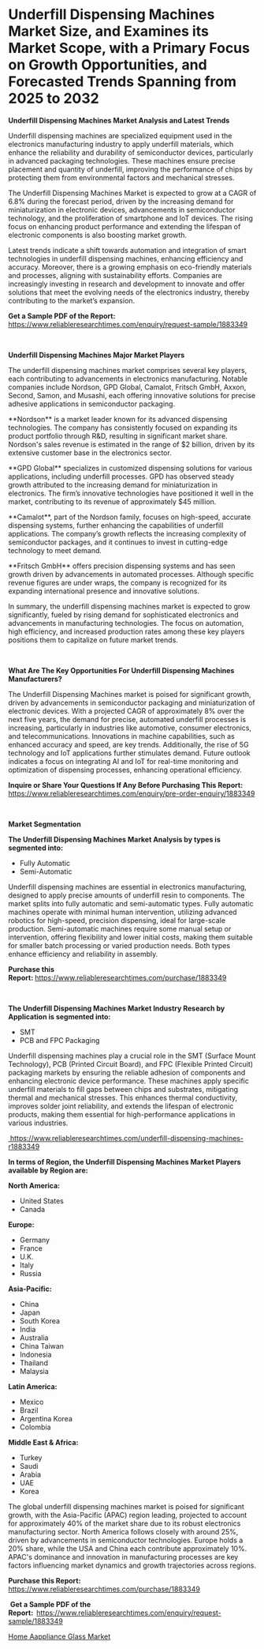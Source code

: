 <p><h1>Underfill Dispensing Machines Market Size, and Examines its Market Scope, with a Primary Focus on Growth Opportunities, and Forecasted Trends Spanning from 2025 to 2032</h1></p><p><strong>Underfill Dispensing Machines Market Analysis and Latest Trends</strong></p>
<p><p>Underfill dispensing machines are specialized equipment used in the electronics manufacturing industry to apply underfill materials, which enhance the reliability and durability of semiconductor devices, particularly in advanced packaging technologies. These machines ensure precise placement and quantity of underfill, improving the performance of chips by protecting them from environmental factors and mechanical stresses.</p><p>The Underfill Dispensing Machines Market is expected to grow at a CAGR of 6.8% during the forecast period, driven by the increasing demand for miniaturization in electronic devices, advancements in semiconductor technology, and the proliferation of smartphone and IoT devices. The rising focus on enhancing product performance and extending the lifespan of electronic components is also boosting market growth. </p><p>Latest trends indicate a shift towards automation and integration of smart technologies in underfill dispensing machines, enhancing efficiency and accuracy. Moreover, there is a growing emphasis on eco-friendly materials and processes, aligning with sustainability efforts. Companies are increasingly investing in research and development to innovate and offer solutions that meet the evolving needs of the electronics industry, thereby contributing to the market’s expansion.</p></p>
<p><strong>Get a Sample PDF of the Report:&nbsp;</strong> <a href="https://www.reliableresearchtimes.com/enquiry/request-sample/1883349?utm_campaign=2207&utm_medium=2&utm_source=Github&utm_content=ia&utm_term=01032025&utm_id=underfill-dispensing-machines">https://www.reliableresearchtimes.com/enquiry/request-sample/1883349</a></p>
<p>&nbsp;</p>
<p><strong>Underfill Dispensing Machines Major Market Players</strong></p>
<p><p>The underfill dispensing machines market comprises several key players, each contributing to advancements in electronics manufacturing. Notable companies include Nordson, GPD Global, Camalot, Fritsch GmbH, Axxon, Second, Samon, and Musashi, each offering innovative solutions for precise adhesive applications in semiconductor packaging.</p><p>**Nordson** is a market leader known for its advanced dispensing technologies. The company has consistently focused on expanding its product portfolio through R&D, resulting in significant market share. Nordson's sales revenue is estimated in the range of $2 billion, driven by its extensive customer base in the electronics sector.</p><p>**GPD Global** specializes in customized dispensing solutions for various applications, including underfill processes. GPD has observed steady growth attributed to the increasing demand for miniaturization in electronics. The firm’s innovative technologies have positioned it well in the market, contributing to its revenue of approximately $45 million.</p><p>**Camalot**, part of the Nordson family, focuses on high-speed, accurate dispensing systems, further enhancing the capabilities of underfill applications. The company’s growth reflects the increasing complexity of semiconductor packages, and it continues to invest in cutting-edge technology to meet demand.</p><p>**Fritsch GmbH** offers precision dispensing systems and has seen growth driven by advancements in automated processes. Although specific revenue figures are under wraps, the company is recognized for its expanding international presence and innovative solutions.</p><p>In summary, the underfill dispensing machines market is expected to grow significantly, fueled by rising demand for sophisticated electronics and advancements in manufacturing technologies. The focus on automation, high efficiency, and increased production rates among these key players positions them to capitalize on future market trends.</p></p>
<p>&nbsp;</p>
<p><strong>What Are The Key Opportunities For Underfill Dispensing Machines Manufacturers?</strong></p>
<p><p>The Underfill Dispensing Machines market is poised for significant growth, driven by advancements in semiconductor packaging and miniaturization of electronic devices. With a projected CAGR of approximately 8% over the next five years, the demand for precise, automated underfill processes is increasing, particularly in industries like automotive, consumer electronics, and telecommunications. Innovations in machine capabilities, such as enhanced accuracy and speed, are key trends. Additionally, the rise of 5G technology and IoT applications further stimulates demand. Future outlook indicates a focus on integrating AI and IoT for real-time monitoring and optimization of dispensing processes, enhancing operational efficiency.</p></p>
<p><strong>Inquire or Share Your Questions If Any Before Purchasing This Report:</strong> <a href="https://www.reliableresearchtimes.com/enquiry/pre-order-enquiry/1883349?utm_campaign=2207&utm_medium=2&utm_source=Github&utm_content=ia&utm_term=01032025&utm_id=underfill-dispensing-machines">https://www.reliableresearchtimes.com/enquiry/pre-order-enquiry/1883349</a></p>
<p>&nbsp;</p>
<p><strong>Market Segmentation</strong></p>
<p><strong>The Underfill Dispensing Machines Market Analysis by types is segmented into:</strong></p>
<p><ul><li>Fully Automatic</li><li>Semi-Automatic</li></ul></p>
<p><p>Underfill dispensing machines are essential in electronics manufacturing, designed to apply precise amounts of underfill resin to components. The market splits into fully automatic and semi-automatic types. Fully automatic machines operate with minimal human intervention, utilizing advanced robotics for high-speed, precision dispensing, ideal for large-scale production. Semi-automatic machines require some manual setup or intervention, offering flexibility and lower initial costs, making them suitable for smaller batch processing or varied production needs. Both types enhance efficiency and reliability in assembly.</p></p>
<p><strong>Purchase this Report:&nbsp;</strong><a href="https://www.reliableresearchtimes.com/purchase/1883349?utm_campaign=2207&utm_medium=2&utm_source=Github&utm_content=ia&utm_term=01032025&utm_id=underfill-dispensing-machines">https://www.reliableresearchtimes.com/purchase/1883349</a></p>
<p>&nbsp;</p>
<p><strong>The Underfill Dispensing Machines Market Industry Research by Application is segmented into:</strong></p>
<p><ul><li>SMT</li><li>PCB and FPC Packaging</li></ul></p>
<p><p>Underfill dispensing machines play a crucial role in the SMT (Surface Mount Technology), PCB (Printed Circuit Board), and FPC (Flexible Printed Circuit) packaging markets by ensuring the reliable adhesion of components and enhancing electronic device performance. These machines apply specific underfill materials to fill gaps between chips and substrates, mitigating thermal and mechanical stresses. This enhances thermal conductivity, improves solder joint reliability, and extends the lifespan of electronic products, making them essential for high-performance applications in various industries.</p></p>
<p><a href="https://www.reliableresearchtimes.com/underfill-dispensing-machines-r1883349?utm_campaign=2207&utm_medium=2&utm_source=Github&utm_content=ia&utm_term=01032025&utm_id=underfill-dispensing-machines">&nbsp;https://www.reliableresearchtimes.com/underfill-dispensing-machines-r1883349</a></p>
<p><strong>In terms of Region, the Underfill Dispensing Machines Market Players available by Region are:</strong></p>
<p>
    <p> <strong> North America: </strong>
        <ul>
            <li>United States</li>
            <li>Canada</li>
        </ul>
        </p> 
    <p> <strong> Europe: </strong>
        <ul>
            <li>Germany</li>
            <li>France</li>
            <li>U.K.</li>
            <li>Italy</li>
            <li>Russia</li>
        </ul>
        </p> 
    <p> <strong> Asia-Pacific: </strong>
        <ul>
            <li>China</li>
            <li>Japan</li>
            <li>South Korea</li>
            <li>India</li>
            <li>Australia</li>
            <li>China Taiwan</li>
            <li>Indonesia</li>
            <li>Thailand</li>
            <li>Malaysia</li>
        </ul>
        </p> 
    <p> <strong> Latin America: </strong>
        <ul>
            <li>Mexico</li>
            <li>Brazil</li>
            <li>Argentina Korea</li>
            <li>Colombia</li>
        </ul>
        </p> 
    <p> <strong> Middle East & Africa: </strong>
        <ul>
            <li>Turkey</li>
            <li>Saudi</li>
            <li>Arabia</li>
            <li>UAE</li>
            <li>Korea</li>
        </ul>
    </p>
    </p>
<p><p>The global underfill dispensing machines market is poised for significant growth, with the Asia-Pacific (APAC) region leading, projected to account for approximately 40% of the market share due to its robust electronics manufacturing sector. North America follows closely with around 25%, driven by advancements in semiconductor technologies. Europe holds a 20% share, while the USA and China each contribute approximately 10%. APAC's dominance and innovation in manufacturing processes are key factors influencing market dynamics and growth trajectories across regions.</p></p>
<p><strong>Purchase this Report: </strong><a href="https://www.reliableresearchtimes.com/purchase/1883349?utm_campaign=2207&utm_medium=2&utm_source=Github&utm_content=ia&utm_term=01032025&utm_id=underfill-dispensing-machines">https://www.reliableresearchtimes.com/purchase/1883349</a></p>
<p>&nbsp;<strong>Get a Sample PDF of the Report:&nbsp;&nbsp;</strong><a href="https://www.reliableresearchtimes.com/enquiry/request-sample/1883349?utm_campaign=2207&utm_medium=2&utm_source=Github&utm_content=ia&utm_term=01032025&utm_id=underfill-dispensing-machines">https://www.reliableresearchtimes.com/enquiry/request-sample/1883349</a></p>
<p><strong></strong></p>
<p><p><a href="https://github.com/petbigbeepjn/Market-Research-Report-List-1/blob/main/home-aappliance-glass-market.md?utm_campaign=2207&utm_medium=2&utm_source=Github&utm_content=ia&utm_term=01032025&utm_id=underfill-dispensing-machines">Home Aappliance Glass Market</a></p></p>